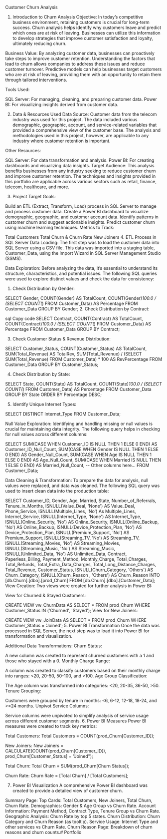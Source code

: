 
Customer Churn Analysis 
1. Introduction to Churn Analysis
Objective:
In today’s competitive business environment, retaining customers is crucial for long-term success. Churn analysis helps identify why customers leave and predict which ones are at risk of leaving. Businesses can utilize this information to develop strategies that improve customer satisfaction and loyalty, ultimately reducing churn.

Business Value:
By analyzing customer data, businesses can proactively take steps to improve customer retention. Understanding the factors that lead to churn allows companies to address these issues and reduce customer turnover. Predictive models can help businesses target customers who are at risk of leaving, providing them with an opportunity to retain them through tailored interventions.

Tools Used:

SQL Server: For managing, cleaning, and preparing customer data.
Power BI: For visualizing insights derived from customer data.

2. Data & Resources Used
Data Source:
Customer data from the telecom industry was used for this project. The data included various demographic, geographic, account, and service-related variables that provided a comprehensive view of the customer base. The analysis and methodologies used in this project, however, are applicable to any industry where customer retention is important.

Other Resources:

SQL Server: For data transformation and analysis.
Power BI: For creating dashboards and visualizing data insights.
Target Audience:
This analysis benefits businesses from any industry seeking to reduce customer churn and improve customer retention. The techniques and insights provided in this portfolio are applicable across various sectors such as retail, finance, telecom, healthcare, and more.

3. Project Target
Goals:

Build an ETL (Extract, Transform, Load) process in SQL Server to manage and process customer data.
Create a Power BI dashboard to visualize demographic, geographic, and customer account data.
Identify patterns in customer churn and suggest actionable insights.
Predict customer churn using machine learning techniques.
Metrics to Track:

Total Customers
Total Churn & Churn Rate
New Joiners
4. ETL Process in SQL Server
Data Loading:
The first step was to load the customer data into SQL Server using a CSV file. This data was imported into a staging table, Customer_Data, using the Import Wizard in SQL Server Management Studio (SSMS).

Data Exploration:
Before analyzing the data, it’s essential to understand its structure, characteristics, and potential issues. The following SQL queries were used to explore distinct values and check the data for consistency:

1. Check Distribution by Gender:

SELECT Gender, COUNT(Gender) AS TotalCount,
COUNT(Gender)*100.0 / (SELECT COUNT(*) FROM Customer_Data) AS Percentage
FROM Customer_Data
GROUP BY Gender;
2. Check Distribution by Contract:

sql
Copy code
SELECT Contract, COUNT(Contract) AS TotalCount,
COUNT(Contract)*100.0 / (SELECT COUNT(*) FROM Customer_Data) AS Percentage
FROM Customer_Data
GROUP BY Contract;

3. Check Customer Status & Revenue Distribution:

SELECT Customer_Status, COUNT(Customer_Status) AS TotalCount, SUM(Total_Revenue) AS TotalRev,
SUM(Total_Revenue) / (SELECT SUM(Total_Revenue) FROM Customer_Data) * 100 AS RevPercentage
FROM Customer_Data
GROUP BY Customer_Status;

4. Check Distribution by State:

SELECT State, COUNT(State) AS TotalCount,
COUNT(State)*100.0 / (SELECT COUNT(*) FROM Customer_Data) AS Percentage
FROM Customer_Data
GROUP BY State
ORDER BY Percentage DESC;

5. Identify Unique Internet Types:

SELECT DISTINCT Internet_Type
FROM Customer_Data;

Null Value Exploration:
Identifying and handling missing or null values is crucial for maintaining data integrity. The following query helps in checking for null values across different columns:

SELECT 
    SUM(CASE WHEN Customer_ID IS NULL THEN 1 ELSE 0 END) AS Customer_ID_Null_Count,
    SUM(CASE WHEN Gender IS NULL THEN 1 ELSE 0 END) AS Gender_Null_Count,
    SUM(CASE WHEN Age IS NULL THEN 1 ELSE 0 END) AS Age_Null_Count,
    SUM(CASE WHEN Married IS NULL THEN 1 ELSE 0 END) AS Married_Null_Count,
    -- Other columns here...
FROM Customer_Data;


Data Cleaning & Transformation:
To prepare the data for analysis, null values were replaced, and data was cleaned. The following SQL query was used to insert clean data into the production table:

SELECT 
    Customer_ID,
    Gender,
    Age,
    Married,
    State,
    Number_of_Referrals,
    Tenure_in_Months,
    ISNULL(Value_Deal, 'None') AS Value_Deal,
    Phone_Service,
    ISNULL(Multiple_Lines, 'No') As Multiple_Lines,
    Internet_Service,
    ISNULL(Internet_Type, 'None') AS Internet_Type,
    ISNULL(Online_Security, 'No') AS Online_Security,
    ISNULL(Online_Backup, 'No') AS Online_Backup,
    ISNULL(Device_Protection_Plan, 'No') AS Device_Protection_Plan,
    ISNULL(Premium_Support, 'No') AS Premium_Support,
    ISNULL(Streaming_TV, 'No') AS Streaming_TV,
    ISNULL(Streaming_Movies, 'No') AS Streaming_Movies,
    ISNULL(Streaming_Music, 'No') AS Streaming_Music,
    ISNULL(Unlimited_Data, 'No') AS Unlimited_Data,
    Contract,
    Paperless_Billing,
    Payment_Method,
    Monthly_Charge,
    Total_Charges,
    Total_Refunds,
    Total_Extra_Data_Charges,
    Total_Long_Distance_Charges,
    Total_Revenue,
    Customer_Status,
    ISNULL(Churn_Category, 'Others') AS Churn_Category,
    ISNULL(Churn_Reason , 'Others') AS Churn_Reason
INTO [db.Churn].[dbo].[prod_Churn]
FROM [db.Churn].[dbo].[Customer_Data];
View Creation:
Two views were created for further analysis in Power BI:

View for Churned & Stayed Customers:

CREATE VIEW vw_ChurnData AS
SELECT * FROM prod_Churn WHERE Customer_Status IN ('Churned', 'Stayed');
View for New Joiners:

CREATE VIEW vw_JoinData AS
SELECT * FROM prod_Churn WHERE Customer_Status = 'Joined';
5. Power BI Transformation
Once the data was processed in SQL Server, the next step was to load it into Power BI for transformation and visualization.

Additional Data Transformations:
Churn Status:

A new column was created to represent churned customers with a 1 and those who stayed with a 0.
Monthly Charge Range:

A column was created to classify customers based on their monthly charge into ranges: <20, 20-50, 50-100, and >100.
Age Group Classification:

The Age column was transformed into categories: <20, 20-35, 36-50, >50.
Tenure Grouping:

Customers were grouped by tenure in months: <6, 6-12, 12-18, 18-24, and >=24 months.
Unpivot Service Columns:

Service columns were unpivoted to simplify analysis of service usage across different customer segments.
6. Power BI Measures
Power BI measures were created to track key metrics:

Total Customers:
Total Customers = COUNT(prod_Churn[Customer_ID]);

New Joiners:
New Joiners = CALCULATE(COUNT(prod_Churn[Customer_ID]), prod_Churn[Customer_Status] = "Joined");

Total Churn:
Total Churn = SUM(prod_Churn[Churn Status]);

Churn Rate:
Churn Rate = [Total Churn] / [Total Customers];

7. Power BI Visualization
A comprehensive Power BI dashboard was created to provide a detailed view of customer churn.

Summary Page:
Top Cards:
Total Customers, New Joiners, Total Churn, Churn Rate.
Demographics:
Gender & Age Group vs Churn Rate.
Account Information:
Payment Method, Contract Type, Tenure Group vs Churn Rate.
Geographic Analysis:
Churn Rate by top 5 states.
Churn Distribution:
Churn Category and Churn Reason (as tooltip).
Service Usage:
Internet Type and other services vs Churn Rate.
Churn Reason Page:
Breakdown of churn reasons and churn counts.# Portfolio
